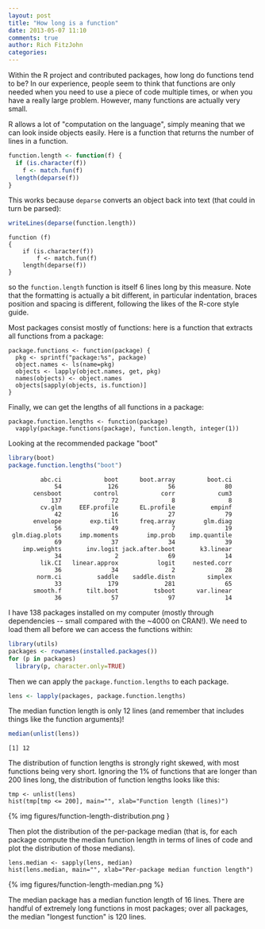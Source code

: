 ```yaml
---
layout: post
title: "How long is a function"
date: 2013-05-07 11:10
comments: true
author: Rich FitzJohn
categories: 
---
```


Within the R project and contributed packages, how long do functions
tend to be?  In our experience, people seem to think that functions
are only needed when you need to use a piece of code multiple times,
or when you have a really large problem.  However, many functions are
actually very small.

R allows a lot of "computation on the language", simply meaning that
we can look inside objects easily.  Here is a function that returns
the number of lines in a function.

```r
function.length <- function(f) {
  if (is.character(f))
    f <- match.fun(f)
  length(deparse(f))
}
```

This works because `deparse` converts an object back into text (that
could in turn be parsed):

```r
writeLines(deparse(function.length))
```

```plain
function (f) 
{
    if (is.character(f)) 
        f <- match.fun(f)
    length(deparse(f))
}
```

so the `function.length` function is itself 6 lines long by this
measure.  Note that the formatting is actually a bit different, in
particular indentation, braces position and spacing is different,
following the likes of the R-core style guide.

Most packages consist mostly of functions: here is a function that
extracts all functions from a package:

```
package.functions <- function(package) {
  pkg <- sprintf("package:%s", package)
  object.names <- ls(name=pkg)
  objects <- lapply(object.names, get, pkg)
  names(objects) <- object.names
  objects[sapply(objects, is.function)]
}
```

Finally, we can get the lengths of all functions in a package:

```
package.function.lengths <- function(package)
  vapply(package.functions(package), function.length, integer(1))
```

Looking at the recommended package "boot"
```r
library(boot)
package.function.lengths("boot")
```

```plain
         abc.ci            boot      boot.array         boot.ci 
             54             126              56              80 
       censboot         control            corr            cum3 
            137              72               8               8 
         cv.glm     EEF.profile      EL.profile          empinf 
             42              16              27              79 
       envelope        exp.tilt      freq.array        glm.diag 
             56              49               7              19 
 glm.diag.plots     imp.moments        imp.prob    imp.quantile 
             69              37              34              39 
    imp.weights       inv.logit jack.after.boot       k3.linear 
             34               2              69              14 
         lik.CI   linear.approx           logit     nested.corr 
             36              34               2              28 
        norm.ci          saddle    saddle.distn         simplex 
             33             179             281              65 
       smooth.f       tilt.boot          tsboot      var.linear 
             36              57              97              14 
```

I have 138 packages installed on my computer (mostly through
dependencies -- small compared with the ~4000 on CRAN!).  We need to
load them all before we can access the functions within:

```r
library(utils)
packages <- rownames(installed.packages())
for (p in packages)
  library(p, character.only=TRUE)
```

Then we can apply the `package.function.lengths` to each package.

```r
lens <- lapply(packages, package.function.lengths)
```

The median function length is only 12 lines (and remember that
includes things like the function arguments)!

```r
median(unlist(lens))
```

```plain
[1] 12
```

The distribution of function lengths is strongly right skewed, with
most functions being very short.  Ignoring the 1% of functions that
are longer than 200 lines long, the distribution of function lengths
looks like this:

```
tmp <- unlist(lens)
hist(tmp[tmp <= 200], main="", xlab="Function length (lines)")
```

{% img figures/function-length-distribution.png }

Then plot the distribution of the per-package median (that is, for
each package compute the median function length in terms of lines of
code and plot the distribution of those medians).

```
lens.median <- sapply(lens, median)
hist(lens.median, main="", xlab="Per-package median function length")
```

{% img figures/function-length-median.png %}

The median package has a median function length of 16 lines.  There
are handful of extremely long functions in most packages; over all
packages, the median "longest function" is 120 lines.
